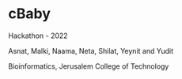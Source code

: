 # cBaby

Hackathon - 2022

Asnat, Malki, Naama, Neta, Shilat, Yeynit and Yudit

Bioinformatics, Jerusalem College of Technology
